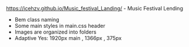 https://icehzv.github.io/Music_festival_Landing/ - Music Festival Lending

- Bem class naming
- Some main styles in main.css header
- Images are organized into folders
- Adaptive Yes: 1920px main , 1366px , 375px
